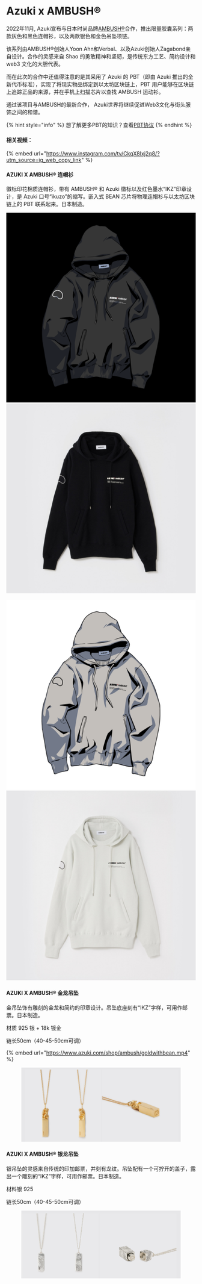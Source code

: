 # Azuki x AMBUSH®

2022年11月, Azuki宣布与日本时尚品牌[AMBUSH®](https://www.ambushdesign.com/)合作，推出限量胶囊系列：两款灰色和黑色连帽衫，以及两款银色和金色吊坠项链。

该系列由AMBUSH®︎创始人Yoon Ahn和Verbal、以及Azuki创始人Zagabond亲自设计。合作的灵感来自 Shao 的勇敢精神和坚韧，是传统东方工艺、简约设计和 web3 文化的大胆代表。

而在此次的合作中还值得注意的是其采用了 Azuki 的 PBT（即由 Azuki 推出的全新代币标准），实现了将现实物品绑定到以太坊区块链上，PBT 用户能够在区块链上追踪正品的来源，并在手机上扫描芯片以查找 AMBUSH 运动衫。

通过该项目与AMBUSH的最新合作， Azuki世界将继续促进Web3文化与街头服饰之间的和谐。

{% hint style="info" %}
想了解更多PBT的知识？查看[PBT协议](../web3/pbt.md)
{% endhint %}

#### 相关视频：

{% embed url="https://www.instagram.com/tv/CkqX8Ixj2q8/?utm_source=ig_web_copy_link" %}

#### AZUKI X AMBUSH® 连帽衫

徽标印花棉质连帽衫，带有 AMBUSH® 和 Azuki 徽标以及红色墨水“IKZ”印章设计，是 Azuki 口号“ikuzo”的缩写。嵌入式 BEAN 芯片将物理连帽衫与以太坊区块链上的 PBT 联系起来。日本制造。

<img src="../.gitbook/assets/1670900081533.jpg" alt="" data-size="original"><img src="../.gitbook/assets/1670900129623 (1).jpg" alt="" data-size="original">

![](<../.gitbook/assets/image (16).png>)![](<../.gitbook/assets/image (5).png>)



#### AZUKI X AMBUSH® 金龙吊坠

金吊坠饰有雕刻的金龙和简约的印章设计。吊坠底座刻有“IKZ”字样，可用作邮票。日本制造。

材质 925 银 + 18k 镀金&#x20;

链长50cm（40-45-50cm可调）&#x20;

{% embed url="https://www.azuki.com/shop/ambush/goldwithbean.mp4" %}

<figure><img src="../.gitbook/assets/image (3).png" alt=""><figcaption></figcaption></figure>

#### AZUKI X AMBUSH® 银龙吊坠

银吊坠的灵感来自传统的印加邮票，并刻有龙纹。吊坠配有一个可拧开的盖子，露出一个雕刻的“IKZ”字样，可用作邮票。日本制造。

材料银 925&#x20;

链长50cm（40-45-50cm可调）&#x20;

<figure><img src="../.gitbook/assets/image (19).png" alt=""><figcaption></figcaption></figure>
